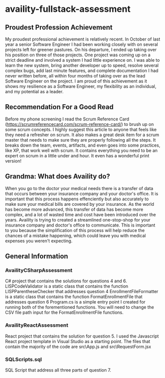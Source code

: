 # availity-fullstack-assessment
## Proudest Profession Achievement
My proudest professional achievement is relatively recent. In October of last year a senior Software Engineer I had been
working closely with on several projects left for greener pastures. On his departure, I ended up taking over his position
on three of those projects. One project was coming up on a strict deadline and involved a system I had little experience on. 
I was able to learn the new system, bring another developer up to speed, resolve several complex bugs, add last minute features,
and complete documentation I had never written before, all within four months of taking over as the lead Software Engineer on the project.
I am proud of this achievement as it shows my resilience as a Software Engineer, my flexibility as an individual, and my potential as a leader.

## Recommendation For a Good Read
Before my phone screening I read the Scrum Reference Card (https://scrumreferencecard.com/scrum-reference-card/) to brush up on some scrum concepts.
I highly suggest this article to anyone that feels like they need a refresher on scrum. It also makes a great desk item for a scrum master that needs 
to make sure they are properly following all the steps. It breaks down the team, events, artifacts, and even goes into some practices, like XP,  that work well with scrum.
It contains everything you need to be an expert on scrum in a little under and hour. It even has a wonderful print version!

## Grandma: What does Availity do?
When you go to the doctor your medical needs there is a transfer of data that occurs between your insurance company and your doctor's office. 
It is important that this process happens effenciently but also accurately to make sure your medical bills are covered by your insurance. 
As the world has become more advanced, this transfer of data has become more complex, and a lot of wasted time and cost have been introduced over the years.
Availity is trying to created a streamlined one-stop-shop for your insurance company and doctor's office to communicate. This is important to you because the 
simplification of this process will help reduce the chances of a mistake happening, which could leave you with medical expenses you weren't expecting.

## General Information
### AvailityCSharpAssessment 
C# project that contains the solutions for questions 4 and 6. 
LISPCodeValidator is a static class that contains the function LISPParentheseChecker that addresses question 4
EnrollmentFileFormatter is a static class that contains the function FormatEnrollmentFile that addresses question 6
Program.cs is a simple entry point I created for running both of the forementioned functions. You will need to change
the CSV file path input for the FormatEnrollmentFile functions.
### AvailityReactAssessment
React project that contains the solution for question 5. I used the Javascript React project template in Visual Studio as
a starting point. The files that contain the majority of the code are src\App.js and src\RequestForm.jsx
### SQLScripts.sql
SQL Script that address all three parts of question 7.